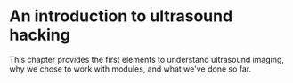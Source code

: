 # An introduction to ultrasound hacking

This chapter provides the first elements to understand ultrasound imaging, why we chose to work with modules, and what we've done so far.

